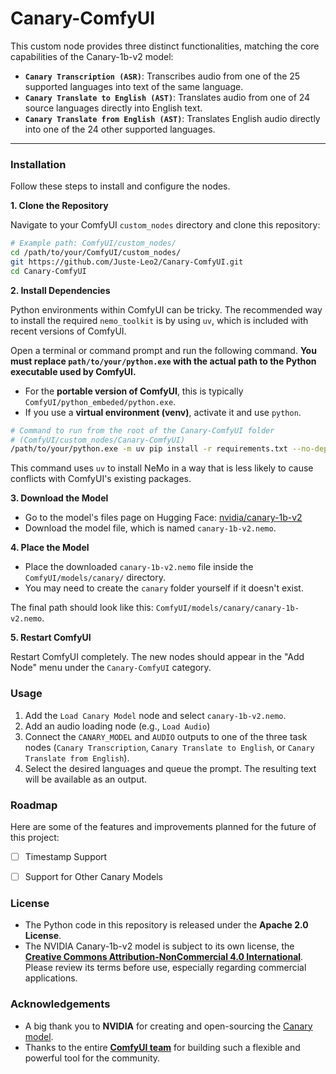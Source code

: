 
# Canary-ComfyUI

This custom node provides three distinct functionalities, matching the core capabilities of the Canary-1b-v2 model:

*   **`Canary Transcription (ASR)`**: Transcribes audio from one of the 25 supported languages into text of the same language.
*   **`Canary Translate to English (AST)`**: Translates audio from one of 24 source languages directly into English text.
*   **`Canary Translate from English (AST)`**: Translates English audio directly into one of the 24 other supported languages.

---

### Installation

Follow these steps to install and configure the nodes.

**1. Clone the Repository**

Navigate to your ComfyUI `custom_nodes` directory and clone this repository:
```bash
# Example path: ComfyUI/custom_nodes/
cd /path/to/your/ComfyUI/custom_nodes/
git https://github.com/Juste-Leo2/Canary-ComfyUI.git
cd Canary-ComfyUI
```

**2. Install Dependencies**

Python environments within ComfyUI can be tricky. The recommended way to install the required `nemo_toolkit` is by using `uv`, which is included with recent versions of ComfyUI.

Open a terminal or command prompt and run the following command. **You must replace `path/to/your/python.exe` with the actual path to the Python executable used by ComfyUI.**

*   For the **portable version of ComfyUI**, this is typically `ComfyUI/python_embeded/python.exe`.
*   If you use a **virtual environment (venv)**, activate it and use `python`.

```bash
# Command to run from the root of the Canary-ComfyUI folder
# (ComfyUI/custom_nodes/Canary-ComfyUI)
/path/to/your/python.exe -m uv pip install -r requirements.txt --no-deps --force-reinstall --index-strategy unsafe-best-match
```
This command uses `uv` to install NeMo in a way that is less likely to cause conflicts with ComfyUI's existing packages.

**3. Download the Model**

*   Go to the model's files page on Hugging Face: [nvidia/canary-1b-v2](https://huggingface.co/nvidia/canary-1b-v2/tree/main)
*   Download the model file, which is named `canary-1b-v2.nemo`.

**4. Place the Model**

*   Place the downloaded `canary-1b-v2.nemo` file inside the `ComfyUI/models/canary/` directory.
*   You may need to create the `canary` folder yourself if it doesn't exist.

The final path should look like this: `ComfyUI/models/canary/canary-1b-v2.nemo`.

**5. Restart ComfyUI**

Restart ComfyUI completely. The new nodes should appear in the "Add Node" menu under the `Canary-ComfyUI` category.

### Usage

1.  Add the `Load Canary Model` node and select `canary-1b-v2.nemo`.
2.  Add an audio loading node (e.g., `Load Audio`)
3.  Connect the `CANARY_MODEL` and `AUDIO` outputs to one of the three task nodes (`Canary Transcription`, `Canary Translate to English`, or `Canary Translate from English`).
4.  Select the desired languages and queue the prompt. The resulting text will be available as an output.

### Roadmap

Here are some of the features and improvements planned for the future of this project:

- [ ] Timestamp Support

- [ ] Support for Other Canary Models


### License

*   The Python code in this repository is released under the **Apache 2.0 License**.
*   The NVIDIA Canary-1b-v2 model is subject to its own license, the **[Creative Commons Attribution-NonCommercial 4.0 International](https://huggingface.co/datasets/choosealicense/licenses/blob/main/markdown/cc-by-4.0.md)**. Please review its terms before use, especially regarding commercial applications.

### Acknowledgements

*   A big thank you to **NVIDIA** for creating and open-sourcing the [Canary model](https://huggingface.co/nvidia).
*   Thanks to the entire **[ComfyUI team](https://github.com/comfyanonymous/ComfyUI)** for building such a flexible and powerful tool for the community.